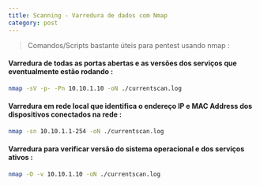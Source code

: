 ```yaml
---
title: Scanning - Varredura de dados com Nmap
category: post
---
```



>Comandos/Scripts bastante úteis para pentest usando nmap :



#### Varredura de todas as portas abertas e as versões dos serviços que eventualmente estão rodando :


```bash
nmap -sV -p- -Pn 10.10.1.10 -oN ./currentscan.log
```


#### Varredura em rede local que identifica o endereço IP e MAC Address dos dispositivos conectados na rede :


```bash
nmap -sn 10.10.1.1-254 -oN ./currentscan.log
```

#### Varredura para verificar versão do sistema operacional e dos serviços ativos :


```bash
nmap -O -v 10.10.1.10 -oN ./currentscan.log
```


